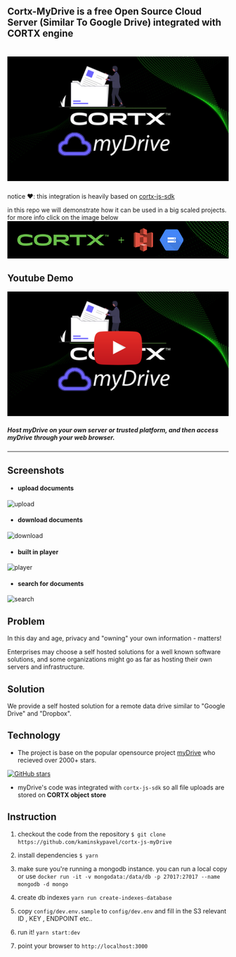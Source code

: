 ## Cortx-MyDrive is a free Open Source Cloud Server (Similar To Google Drive) integrated with CORTX engine
# ![Logo](logo.png)

notice ❤: this integration is heavily based on [cortx-js-sdk](https://github.com/kaminskypavel/cortx/blob/main/doc/integrations/cortx-js-sdk/README.md
)

in this repo we will demonstrate how it can be used in a big scaled projects. for more info click on the image below
![cortx-js-demo](https://github.com/kaminskypavel/cortx-js-sdk/raw/master/assets/logo.png)



## Youtube Demo
[![Demo](./youtube-play.png)](https://youtu.be/iegzyHMiqfw)

##### Host myDrive on your own server or trusted platform, and then access myDrive through your web browser.
----
## Screenshots

- #### upload documents
![upload](https://github.com/kaminskypavel/cortx-js-myDrive/blob/master/github_images/upload.png)

- #### download documents
![download](https://github.com/kaminskypavel/cortx-js-myDrive/blob/master/github_images/download.png)

- #### built in player
![player](https://github.com/kaminskypavel/cortx-js-myDrive/raw/master/github_images/video-viewer.png)

- #### search for documents
![search](https://github.com/kaminskypavel/cortx-js-myDrive/blob/master/github_images/move.png)


## Problem

In this day and age, privacy and "owning" your own information - matters!

Enterprises may choose a self hosted solutions for a well known software solutions, and some organizations might go as far as hosting their own servers and infrastructure.

## Solution 

We provide a self hosted solution for a remote data drive similar to "Google Drive" and "Dropbox".

## Technology 

- The project is base on the popular opensource project [myDrive](https://mydrive-storage.com/) who recieved over 2000+ stars.

[![GitHub stars](https://img.shields.io/github/stars/subnub/myDrive.svg?style=social&label=Star&maxAge=2592000)](https://GitHub.com/subnub/myDrive/stargazers/) 

- myDrive's code was integrated with `cortx-js-sdk` so all file uploads are stored on **CORTX object store**

## Instruction

1. checkout the code from the repository `$ git clone https://github.com/kaminskypavel/cortx-js-myDrive`

2. install dependencies `$ yarn`
   
3. make sure you're running a mongodb instance. you can run a local copy or use `docker run -it -v mongodata:/data/db -p 27017:27017 --name mongodb -d mongo`

4. create db indexes `yarn run create-indexes-database`

5. copy `config/dev.env.sample` to `config/dev.env` and fill in the S3 relevant ID , KEY , ENDPOINT etc..

5. run it! `yarn start:dev`
   
6. point your browser to `http://localhost:3000`

